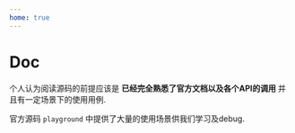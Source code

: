 ```yaml
---
home: true
---
```


# Doc

个人认为阅读源码的前提应该是 **已经完全熟悉了官方文档以及各个API的调用** 并且有一定场景下的使用用例.

官方源码 `playground` 中提供了大量的使用场景供我们学习及debug.
